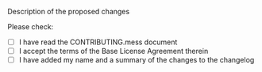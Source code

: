Description of the proposed changes

Please check:
- [ ] I have read the CONTRIBUTING.mess document
- [ ] I accept the terms of the Base License Agreement therein
- [ ] I have added my name and a summary of the changes to the changelog
